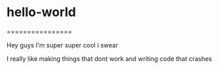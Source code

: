 # hello-world
================

Hey guys I'm super super cool i swear

I really like making things that dont work and writing code that crashes


